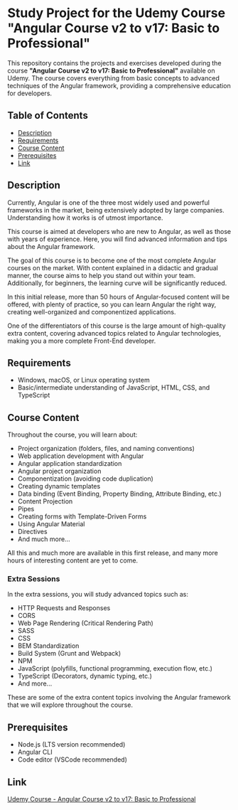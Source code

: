 # Study Project for the Udemy Course "Angular Course v2 to v17: Basic to Professional"

This repository contains the projects and exercises developed during the course **"Angular Course v2 to v17: Basic to Professional"** available on Udemy. The course covers everything from basic concepts to advanced techniques of the Angular framework, providing a comprehensive education for developers.

## Table of Contents
- [Description](#description)
- [Requirements](#requirements)
- [Course Content](#course-content)
- [Prerequisites](#prerequisites)
- [Link](#link)

## Description
Currently, Angular is one of the three most widely used and powerful frameworks in the market, being extensively adopted by large companies. Understanding how it works is of utmost importance.

This course is aimed at developers who are new to Angular, as well as those with years of experience. Here, you will find advanced information and tips about the Angular framework.

The goal of this course is to become one of the most complete Angular courses on the market. With content explained in a didactic and gradual manner, the course aims to help you stand out within your team. Additionally, for beginners, the learning curve will be significantly reduced.

In this initial release, more than 50 hours of Angular-focused content will be offered, with plenty of practice, so you can learn Angular the right way, creating well-organized and componentized applications.

One of the differentiators of this course is the large amount of high-quality extra content, covering advanced topics related to Angular technologies, making you a more complete Front-End developer.

## Requirements
- Windows, macOS, or Linux operating system
- Basic/intermediate understanding of JavaScript, HTML, CSS, and TypeScript

## Course Content
Throughout the course, you will learn about:

- Project organization (folders, files, and naming conventions)
- Web application development with Angular
- Angular application standardization
- Angular project organization
- Componentization (avoiding code duplication)
- Creating dynamic templates
- Data binding (Event Binding, Property Binding, Attribute Binding, etc.)
- Content Projection
- Pipes
- Creating forms with Template-Driven Forms
- Using Angular Material
- Directives
- And much more...

All this and much more are available in this first release, and many more hours of interesting content are yet to come.

### Extra Sessions
In the extra sessions, you will study advanced topics such as:

- HTTP Requests and Responses
- CORS
- Web Page Rendering (Critical Rendering Path)
- SASS
- CSS
- BEM Standardization
- Build System (Grunt and Webpack)
- NPM
- JavaScript (polyfills, functional programming, execution flow, etc.)
- TypeScript (Decorators, dynamic typing, etc.)
- And more...

These are some of the extra content topics involving the Angular framework that we will explore throughout the course.

## Prerequisites
- Node.js (LTS version recommended)
- Angular CLI
- Code editor (VSCode recommended)

## Link
[Udemy Course - Angular Course v2 to v17: Basic to Professional](https://www.udemy.com/course/super-treinamento-de-angular-16-do-basico-ao-avancado/?couponCode=ST10MT8624)
